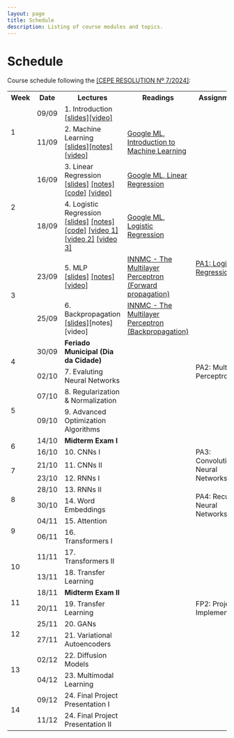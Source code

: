 ```yaml
---
layout: page
title: Schedule
description: Listing of course modules and topics.
---
```


# Schedule

Course schedule following the [[CEPE RESOLUTION Nº 7/2024]](https://www2.dti.ufv.br/noticias/files/anexos/1719953979.pdf):

<!-- {% for module in site.modules %}
{{ module }}
{% endfor %} -->

<table>
  <tr>
    <th>Week</th>
    <th>Date</th>
    <th>Lectures</th>
    <th>Readings</th>
    <th>Assignments</th>
  </tr>

  <!-- Semana 1 -->
  <tr>
    <td rowspan="2">1</td>
    <td>09/09</td>
    <td>1. Introduction<br><a href="{{ 'assets/slides/L01-introduction.pdf' | relative_url }}">[slides]</a><a href="https://youtu.be/77FNyBwjdV8">[video]</a></td>
    <td></td>
    <td></td>
  </tr>
  <tr>
    <td>11/09</td>
    <td>2. Machine Learning<br><a href="{{ 'assets/slides/L02-machine-learning.pdf' | relative_url }}">[slides]</a><a href="{{ 'assets/notes/L02-machine-learning.pdf' | relative_url }}">[notes]</a><a href="https://youtu.be/8iulB8B1iKE">[video]</a></td>
    <td>
      <a href="https://developers.google.com/machine-learning/intro-to-ml">Google ML, Introduction to Machine Learning</a>
    </td>
    <td></td>
  </tr>

  <!-- Semana 2 -->
  <tr>
    <td rowspan="2">2</td>
    <td>16/09</td>
    <td>3. Linear Regression<br>
      <a href="{{ 'assets/slides/L03-linear-regression.pdf' | relative_url }}">[slides]</a>
      <a href="{{ 'assets/notes/L03-linear-regression.pdf' | relative_url }}">[notes]</a>
      <a href="https://colab.research.google.com/drive/1wBSS1M9A3BqGwxSjmsSpLtGGwDCD5Ayh?usp=sharing">[code]</a>
      <a href="https://youtu.be/nUIU4UUNWVk">[video]</a>
    </td>
    <td>
      <a href="https://developers.google.com/machine-learning/crash-course/linear-regression">Google ML, Linear Regression</a>
    </td>
    <td></td>
  </tr>
  <tr>
    <td>18/09</td>
    <td>4. Logistic Regression<br>
      <a href="{{ 'assets/slides/L04-logistic-regression.pdf' | relative_url }}">[slides]</a>
      <a href="{{ 'assets/notes/L04-logistic-regression.pdf' | relative_url }}">[notes]</a>
      <a href="{{ 'https://colab.research.google.com/drive/1T9WFg3Du6kRLNcpyVmOMDzsVVHtxm9A_?usp=sharing' | relative_url }}">[code]</a>
      <a href="https://youtu.be/dcDRi5LbbeE">[video 1]</a>
      <a href="https://youtu.be/w8ANvqkW31g">[video 2]</a>
      <a href="https://youtu.be/czXVeuhkjV8">[video 3]</a>
    </td>
    <td>
      <a href="https://developers.google.com/machine-learning/crash-course/logistic-regression">Google ML, Logistic Regression</a>
    </td>
    <td rowspan="3">
      <a href="/assignments/pa1-logistic-regression">PA1: Logistic Regression</a>
    </td>
  </tr>

  <!-- Semana 3 -->
  <tr>
    <td rowspan="2">3</td>
    <td>23/09</td>
    <td>5. MLP<br>
      <a href="{{ 'assets/slides/L05-mlp.pdf' | relative_url }}">[slides]</a>
      <a href="{{ 'assets/notes/L05-mlp.pdf' | relative_url }}">[notes]</a>
      <a href="https://youtu.be/Egk8lOxanC8">[video]</a></td>
    <td>
      <a href="https://com-cog-book.github.io/com-cog-book/features/multilayer-perceptron.html"> INNMC - The Multilayer Perceptron (Forward propagation)</a>
    </td>
  </tr>

  <tr>
    <td>25/09</td>
    <td>6. Backpropagation<br>
      <a href="{{ 'assets/slides/L06-backpropagation.pdf' | relative_url }}">[slides]</a>[notes][video]</td>
    </td>
    <td><a href="https://com-cog-book.github.io/com-cog-book/features/multilayer-perceptron.html"> INNMC - The Multilayer Perceptron (Backpropagation)</a></td>
  </tr>

  <!-- Semana 5 -->
  <tr>
    <td rowspan="2">4</td>
    <td>30/09</td>
    <td><b>Feriado Municipal (Dia da Cidade)</b></td>
    <td></td>
    <td rowspan="3">PA2: Multilayer Perceptron</td>
  </tr>
  <tr>
    <td>02/10</td>
    <td>7. Evaluting Neural Networks</td>
    <td></td>
  </tr>

  <!-- Semana 6 -->
  <tr>
    <td rowspan="2">5</td>
    <td>07/10</td>
    <td>8. Regularization & Normalization</td>
    <td></td>
  </tr>
  <tr>
    <td>09/10</td>
    <td>9. Advanced Optimization Algorithms</td>
    <td></td>
    <td></td>
  </tr>

  <!-- Semana 7 -->
  <tr>
    <td rowspan="2">6</td>
    <td>14/10</td>
    <td><b>Midterm Exam I</b></td>
    <td></td>
    <td></td>
  </tr>
  <tr>
    <td>16/10</td>
    <td>10. CNNs I</td>
    <td></td>
    <td rowspan="3">PA3: Convolutional Neural Networks</td>
  </tr>

  <!-- Semana 8 -->
  <tr>
    <td rowspan="2">7</td>
    <td>21/10</td>
    <td>11. CNNs II</td>
    <td></td>
  </tr>
  <tr>
    <td>23/10</td>
    <td>12. RNNs I</td>
    <td></td>
    <!-- <td></td> -->
  </tr>  

  <!-- Semana 9 -->
  <tr>
    <td rowspan="2">8</td>
    <td>28/10</td>
    <td>13. RNNs II</td>
    <td></td>
    <td rowspan="3">PA4: Recurrent Neural Networks</td>
  </tr>
  <tr>
    <td>30/10</td>
    <td>14. Word Embeddings</td>
    <td></td> 
    <!-- <td></td> -->
  </tr>  

  <!-- Semana 10 -->
  <tr>
    <td rowspan="2">9</td>
    <td>04/11</td>
    <td>15. Attention</td>
    <td></td>
    <!-- <td></td> -->
  </tr>
  <tr>
    <td>06/11</td>
    <td>16. Transformers I</td>
    <td></td>
    <td rowspan="9">FP2: Project Implementation</td>
  </tr>  

  <!-- Semana 11 -->
  <tr>
    <td rowspan="2">10</td>
    <td>11/11</td>
    <td>17. Transformers II</td>
    <td></td>
  </tr>
  <tr>
    <td>13/11</td>
    <td>18. Transfer Learning</td>
    <td></td>
  </tr>  

  <!-- Semana 12 -->
  <tr>
    <td rowspan="2">11</td>
    <td>18/11</td>
    <td><b>Midterm Exam II</b></td>
    <td></td>
  </tr>
  <tr>
    <td>20/11</td>
    <td>19. Transfer Learning</td>
    <td></td>
  </tr>  

  <!-- Semana 13 -->
  <tr>
    <td rowspan="2">12</td>
    <td>25/11</td>
    <td>20. GANs</td>
    <td></td>
  </tr>
  <tr>
    <td>27/11</td>
    <td>21. Variational Autoencoders</td>
    <td></td>
  </tr>  

  <!-- Semana 14 -->
  <tr>
    <td rowspan="2">13</td>
    <td>02/12</td>
    <td>22. Diffusion Models</td>
    <td></td>
  </tr>
  <tr>
    <td>04/12</td>
    <td>23. Multimodal Learning</td>
    <td></td>
  </tr>  

  <!-- Semana 15 -->
  <tr>
    <td rowspan="2">14</td>
    <td>09/12</td>
    <td>24. Final Project Presentation I</td>
    <td></td>
    <td></td>
  </tr>
  <tr>
    <td>11/12</td>
    <td>24. Final Project Presentation II</td>
    <td></td>
    <td></td>
  </tr>  

</table>
